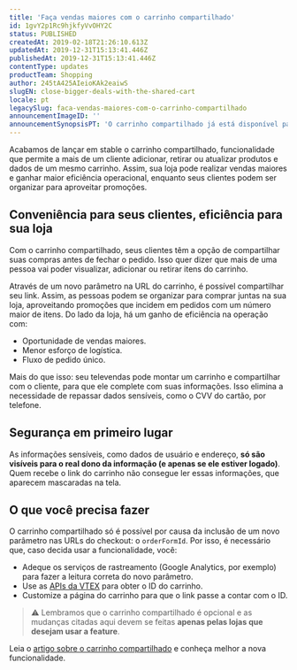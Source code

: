 ```yaml
---
title: 'Faça vendas maiores com o carrinho compartilhado'
id: 1gvY2p1Rc9hjkfyVvOHY2C
status: PUBLISHED
createdAt: 2019-02-18T21:26:10.613Z
updatedAt: 2019-12-31T15:13:41.446Z
publishedAt: 2019-12-31T15:13:41.446Z
contentType: updates
productTeam: Shopping
author: 245tA425AIeioKAk2eaiwS
slugEN: close-bigger-deals-with-the-shared-cart
locale: pt
legacySlug: faca-vendas-maiores-com-o-carrinho-compartilhado
announcementImageID: ''
announcementSynopsisPT: 'O carrinho compartilhado já está disponível para todas as lojas, permitindo que mais de um cliente interaja com ele.'
---
```


Acabamos de lançar em stable o carrinho compartilhado, funcionalidade que permite a mais de um cliente adicionar, retirar ou atualizar produtos e dados de um mesmo carrinho. Assim, sua loja pode realizar vendas maiores e ganhar maior eficiência operacional, enquanto seus clientes podem ser organizar para aproveitar promoções.


## Conveniência para seus clientes, eficiência para sua loja
Com o carrinho compartilhado, seus clientes têm a opção de compartilhar suas compras antes de fechar o pedido. Isso quer dizer que mais de uma pessoa vai poder visualizar, adicionar ou retirar itens do carrinho. 

Através de um novo parâmetro na URL do carrinho, é possível compartilhar seu link. Assim, as pessoas podem se organizar para comprar juntas na sua loja, aproveitando promoções que incidem em pedidos com um número maior de itens. Do lado da loja, há um ganho de eficiência na operação com:

- Oportunidade de vendas maiores.
- Menor esforço de logística.
- Fluxo de pedido único.

Mais do que isso: seu televendas pode montar um carrinho e compartilhar com o cliente, para que ele complete com suas informações. Isso elimina a necessidade de repassar dados sensíveis, como o CVV do cartão, por telefone.


## Segurança em primeiro lugar
As informações sensíveis, como dados de usuário e endereço, __só são visíveis para o real dono da informação (e apenas se ele estiver logado)__. Quem recebe o link do carrinho não consegue ler essas informações, que aparecem mascaradas na tela.


## O que você precisa fazer
O carrinho compartilhado só é possível por causa da inclusão de um novo parâmetro nas URLs do checkout: o `orderFormId`. Por isso, é necessário que, caso decida usar a funcionalidade, você:

- Adeque os serviços de rastreamento (Google Analytics, por exemplo) para fazer a leitura correta do novo parâmetro.
- Use as [APIs da VTEX](https://github.com/vtex/vtex.js/tree/master/docs/checkout#getorderformexpectedorderformsections) para obter o ID do carrinho.
- Customize a página do carrinho para que o link passe a contar com o ID.

> ⚠️ Lembramos que o carrinho compartilhado é opcional e as mudanças citadas aqui devem se feitas **apenas pelas lojas que desejam usar a feature**.

Leia o [artigo sobre o carrinho compartilhado](/pt/tutorial/o-que-e-o-carrinho-compartilhado) e conheça melhor a nova funcionalidade. 
